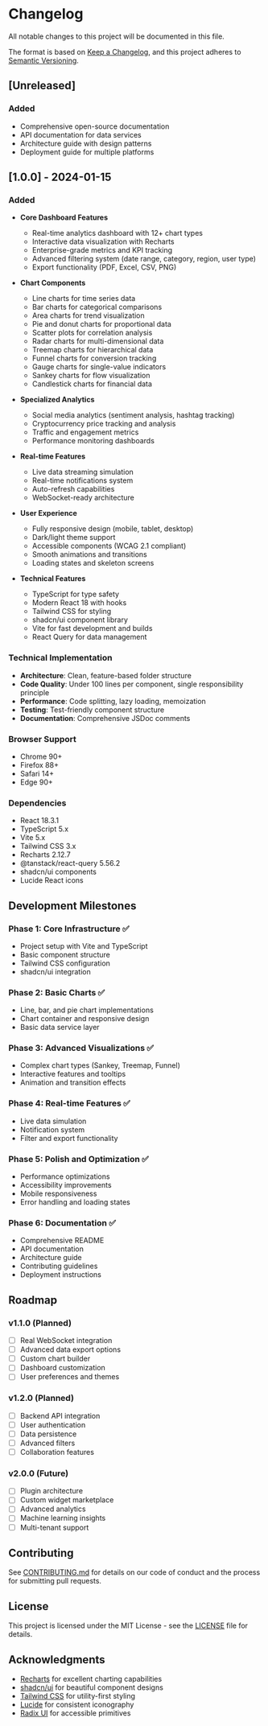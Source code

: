 
# Changelog

All notable changes to this project will be documented in this file.

The format is based on [Keep a Changelog](https://keepachangelog.com/en/1.0.0/),
and this project adheres to [Semantic Versioning](https://semver.org/spec/v2.0.0.html).

## [Unreleased]

### Added
- Comprehensive open-source documentation
- API documentation for data services
- Architecture guide with design patterns
- Deployment guide for multiple platforms

## [1.0.0] - 2024-01-15

### Added
- **Core Dashboard Features**
  - Real-time analytics dashboard with 12+ chart types
  - Interactive data visualization with Recharts
  - Enterprise-grade metrics and KPI tracking
  - Advanced filtering system (date range, category, region, user type)
  - Export functionality (PDF, Excel, CSV, PNG)

- **Chart Components**
  - Line charts for time series data
  - Bar charts for categorical comparisons
  - Area charts for trend visualization
  - Pie and donut charts for proportional data
  - Scatter plots for correlation analysis
  - Radar charts for multi-dimensional data
  - Treemap charts for hierarchical data
  - Funnel charts for conversion tracking
  - Gauge charts for single-value indicators
  - Sankey charts for flow visualization
  - Candlestick charts for financial data

- **Specialized Analytics**
  - Social media analytics (sentiment analysis, hashtag tracking)
  - Cryptocurrency price tracking and analysis
  - Traffic and engagement metrics
  - Performance monitoring dashboards

- **Real-time Features**
  - Live data streaming simulation
  - Real-time notifications system
  - Auto-refresh capabilities
  - WebSocket-ready architecture

- **User Experience**
  - Fully responsive design (mobile, tablet, desktop)
  - Dark/light theme support
  - Accessible components (WCAG 2.1 compliant)
  - Smooth animations and transitions
  - Loading states and skeleton screens

- **Technical Features**
  - TypeScript for type safety
  - Modern React 18 with hooks
  - Tailwind CSS for styling
  - shadcn/ui component library
  - Vite for fast development and builds
  - React Query for data management

### Technical Implementation
- **Architecture**: Clean, feature-based folder structure
- **Code Quality**: Under 100 lines per component, single responsibility principle
- **Performance**: Code splitting, lazy loading, memoization
- **Testing**: Test-friendly component structure
- **Documentation**: Comprehensive JSDoc comments

### Browser Support
- Chrome 90+
- Firefox 88+
- Safari 14+
- Edge 90+

### Dependencies
- React 18.3.1
- TypeScript 5.x
- Vite 5.x
- Tailwind CSS 3.x
- Recharts 2.12.7
- @tanstack/react-query 5.56.2
- shadcn/ui components
- Lucide React icons

## Development Milestones

### Phase 1: Core Infrastructure ✅
- Project setup with Vite and TypeScript
- Basic component structure
- Tailwind CSS configuration
- shadcn/ui integration

### Phase 2: Basic Charts ✅
- Line, bar, and pie chart implementations
- Chart container and responsive design
- Basic data service layer

### Phase 3: Advanced Visualizations ✅
- Complex chart types (Sankey, Treemap, Funnel)
- Interactive features and tooltips
- Animation and transition effects

### Phase 4: Real-time Features ✅
- Live data simulation
- Notification system
- Filter and export functionality

### Phase 5: Polish and Optimization ✅
- Performance optimizations
- Accessibility improvements
- Mobile responsiveness
- Error handling and loading states

### Phase 6: Documentation ✅
- Comprehensive README
- API documentation
- Architecture guide
- Contributing guidelines
- Deployment instructions

## Roadmap

### v1.1.0 (Planned)
- [ ] Real WebSocket integration
- [ ] Advanced data export options
- [ ] Custom chart builder
- [ ] Dashboard customization
- [ ] User preferences and themes

### v1.2.0 (Planned)
- [ ] Backend API integration
- [ ] User authentication
- [ ] Data persistence
- [ ] Advanced filters
- [ ] Collaboration features

### v2.0.0 (Future)
- [ ] Plugin architecture
- [ ] Custom widget marketplace
- [ ] Advanced analytics
- [ ] Machine learning insights
- [ ] Multi-tenant support

## Contributing

See [CONTRIBUTING.md](CONTRIBUTING.md) for details on our code of conduct and the process for submitting pull requests.

## License

This project is licensed under the MIT License - see the [LICENSE](LICENSE) file for details.

## Acknowledgments

- [Recharts](https://recharts.org/) for excellent charting capabilities
- [shadcn/ui](https://ui.shadcn.com/) for beautiful component designs
- [Tailwind CSS](https://tailwindcss.com/) for utility-first styling
- [Lucide](https://lucide.dev/) for consistent iconography
- [Radix UI](https://www.radix-ui.com/) for accessible primitives
